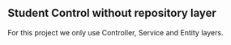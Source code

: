 ## Student Control without repository layer

For this project we only use Controller, Service and Entity layers.